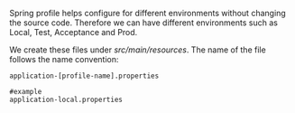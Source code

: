 Spring profile helps configure for different environments without changing the source code. Therefore we can have different environments such as Local, Test, Acceptance and Prod.

We create these files under _src/main/resources_. The name of the file follows the name convention:
``` shell
application-[profile-name].properties

#example
application-local.properties
```

